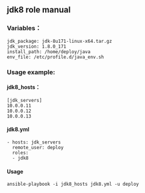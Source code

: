 ## jdk8 role manual

### Variables：

    jdk_package: jdk-8u171-linux-x64.tar.gz
    jdk_version: 1.8.0_171
    install_path: /home/deploy/java
    env_file: /etc/profile.d/java_env.sh

### Usage example:

#### jdk8_hosts：

    [jdk_servers]
    10.0.0.11
    10.0.0.12
    10.0.0.13

#### jdk8.yml

    - hosts: jdk_servers
      remote_user: deploy
      roles:
      - jdk8

#### Usage

`ansible-playbook -i jdk8_hosts jdk8.yml -u deploy`
